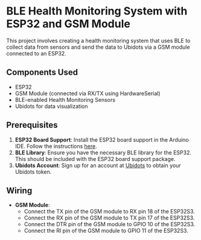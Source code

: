 # BLE Health Monitoring System with ESP32 and GSM Module

This project involves creating a health monitoring system that uses BLE to collect data from sensors and send the data to Ubidots via a GSM module connected to an ESP32.

## Components Used
- ESP32
- GSM Module (connected via RX/TX using HardwareSerial)
- BLE-enabled Health Monitoring Sensors
- Ubidots for data visualization

## Prerequisites
1. **ESP32 Board Support**: Install the ESP32 board support in the Arduino IDE. Follow the instructions [here](https://github.com/espressif/arduino-esp32/blob/master/docs/arduino-ide/boards_manager.md).
2. **BLE Library**: Ensure you have the necessary BLE library for the ESP32. This should be included with the ESP32 board support package.
3. **Ubidots Account**: Sign up for an account at [Ubidots](https://ubidots.com/) to obtain your Ubidots token.

## Wiring
- **GSM Module**:
  - Connect the TX pin of the GSM module to RX pin 18 of the ESP32S3.
  - Connect the RX pin of the GSM module to TX pin 17 of the ESP32S3.
  - Connect the DTR pin of the GSM module to GPIO 10 of the ESP32S3.
  - Connect the RI pin of the GSM module to GPIO 11 of the ESP32S3.
